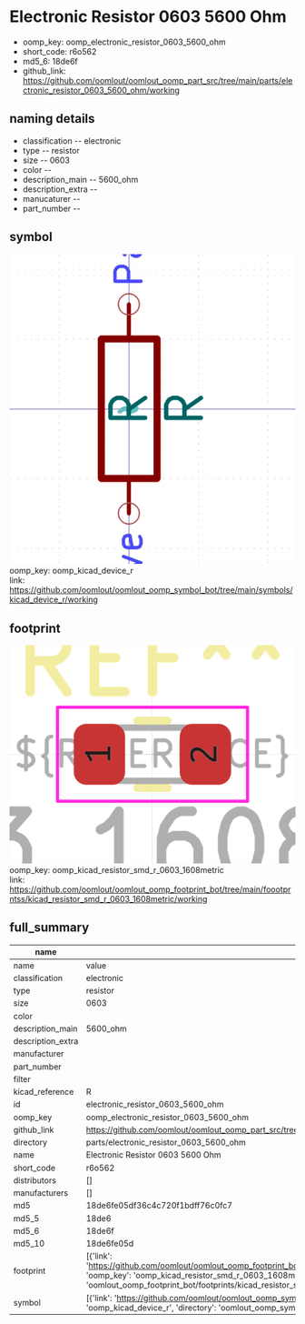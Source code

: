 # Electronic Resistor 0603 5600 Ohm

  
* oomp_key: oomp_electronic_resistor_0603_5600_ohm 
* short_code: r6o562
* md5_6: 18de6f  
* github_link: https://github.com/oomlout/oomlout_oomp_part_src/tree/main/parts/electronic_resistor_0603_5600_ohm/working  
## naming details
* classification -- electronic
* type -- resistor
* size -- 0603
* color -- 
* description_main -- 5600_ohm
* description_extra -- 
* manucaturer -- 
* part_number -- 



## symbol

![](symbol/0/working/working_600.png)  
oomp_key: oomp_kicad_device_r  
link: https://github.com/oomlout/oomlout_oomp_symbol_bot/tree/main/symbols/kicad_device_r/working  

## footprint

![](footprint/0/working/working_600.png)  
oomp_key: oomp_kicad_resistor_smd_r_0603_1608metric  
link: https://github.com/oomlout/oomlout_oomp_footprint_bot/tree/main/foootprntss/kicad_resistor_smd_r_0603_1608metric/working  

## full_summary
| name | value | 
| --- | --- | 
| name | value | 
| classification | electronic | 
| type | resistor | 
| size | 0603 | 
| color |  | 
| description_main | 5600_ohm | 
| description_extra |  | 
| manufacturer |  | 
| part_number |  | 
| filter |  | 
| kicad_reference | R | 
| id | electronic_resistor_0603_5600_ohm | 
| oomp_key | oomp_electronic_resistor_0603_5600_ohm | 
| github_link | https://github.com/oomlout/oomlout_oomp_part_src/tree/main/parts/electronic_resistor_0603_5600_ohm/working | 
| directory | parts/electronic_resistor_0603_5600_ohm | 
| name | Electronic Resistor 0603 5600 Ohm | 
| short_code | r6o562 | 
| distributors | [] | 
| manufacturers | [] | 
| md5 | 18de6fe05df36c4c720f1bdff76c0fc7 | 
| md5_5 | 18de6 | 
| md5_6 | 18de6f | 
| md5_10 | 18de6fe05d | 
| footprint | [{'link': 'https://github.com/oomlout/oomlout_oomp_footprint_bot/tree/main/foootprntss/kicad_resistor_smd_r_0603_1608metric', 'oomp_key': 'oomp_kicad_resistor_smd_r_0603_1608metric', 'directory': 'oomlout_oomp_footprint_bot/footprints/kicad_resistor_smd_r_0603_1608metric//working/working.kicad_mod'}] | 
| symbol | [{'link': 'https://github.com/oomlout/oomlout_oomp_symbol_bot/tree/main/symbols/kicad_device_r', 'oomp_key': 'oomp_kicad_device_r', 'directory': 'oomlout_oomp_symbol_bot/symbols/kicad_device_r//working/working.kicad_sym'}] | 
